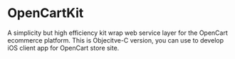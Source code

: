 # OpenCartKit
A simplicity but high efficiency kit wrap web service layer for the OpenCart ecommerce platform.
This is Objecitve-C version, you can use to develop iOS client app for OpenCart store site.